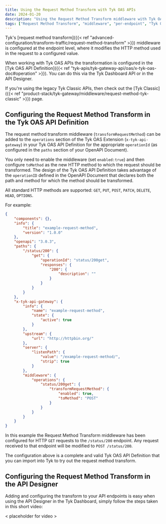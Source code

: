 ```yaml
---
title: Using the Request Method Transform with Tyk OAS APIs
date: 2024-01-20
description: "Using the Request Method Transform middleware with Tyk OAS APIs"
tags: ["Request Method Transform", "middleware", "per-endpoint", "Tyk OAS"]
---
```


Tyk's [request method transform]({{< ref "advanced-configuration/transform-traffic/request-method-transform" >}}) middleware is configured at the endpoint level, where it modifies the HTTP method used in the request to a configured value.

When working with Tyk OAS APIs the transformation is configured in the [Tyk OAS API Definition]({{< ref "tyk-apis/tyk-gateway-api/oas/x-tyk-oas-doc#operation" >}}). You can do this via the Tyk Dashboard API or in the API Designer.

If you're using the legacy Tyk Classic APIs, then check out the [Tyk Classic]({{< ref "product-stack/tyk-gateway/middleware/request-method-tyk-classic" >}}) page.

## Configuring the Request Method Transform in the Tyk OAS API Definition
The request method transform middleware (`transformRequestMethod`) can be added to the `operations` section of the Tyk OAS Extension (`x-tyk-api-gateway`) in your Tyk OAS API Definition for the appropriate `operationId` (as configured in the `paths` section of your OpenAPI Document).

You only need to enable the middleware (set `enabled:true`) and then configure `toMethod` as the new HTTP method to which the request should be transformed. The design of the Tyk OAS API Definition takes advantage of the `operationID` defined in the OpenAPI Document that declares both the path and method for which the method should be transformed.

All standard HTTP methods are supported: `GET`, `PUT`, `POST`, `PATCH`, `DELETE`, `HEAD`, `OPTIONS`.

For example:
```.json {hl_lines=["39-41"],linenos=true, linenostart=1}
{
    "components": {},
    "info": {
        "title": "example-request-method",
        "version": "1.0.0"
    },
    "openapi": "3.0.3",
    "paths": {
        "/status/200": {
            "get": {
                "operationId": "status/200get",
                "responses": {
                    "200": {
                        "description": ""
                    }
                }
            }
        }
    },
    "x-tyk-api-gateway": {
        "info": {
            "name": "example-request-method",
            "state": {
                "active": true
            }
        },
        "upstream": {
            "url": "http://httpbin.org/"
        },
        "server": {
            "listenPath": {
                "value": "/example-request-method/",
                "strip": true
            }
        },
        "middleware": {
            "operations": {
                "status/200get": {
                    "transformRequestMethod": {
                        "enabled": true,
                        "toMethod": "POST"
                    }
                }
            }
        }
    }
}
```

In this example the Request Method Transform middleware has been configured for HTTP `GET` requests to the `/status/200` endpoint. Any request received to that endpoint will be modified to `POST /status/200`.

The configuration above is a complete and valid Tyk OAS API Definition that you can import into Tyk to try out the request method transform.

## Configuring the Request Method Transform in the API Designer
Adding and configuring the transform to your API endpoints is easy when using the API Designer in the Tyk Dashboard, simply follow the steps taken in this short video:

 < placeholder for video >
